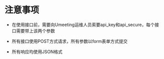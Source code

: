 # 注意事项

* 在使用接口前，需要向Umeeting运维人员索要api\_key和api\_secure，每个接口需要带上该两个参数

* 所有接口使用POST方式请求，所有参数以form表单方式提交

* 所有响应均使用JSON格式



